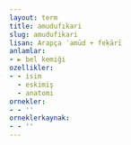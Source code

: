 ```yaml
---
layout: term
title: amudufıkari
slug: amudufikari
lisan: Arapça ʿamūd + feḳārī
anlamlar:
- ► bel kemiği
ozellikler:
- - isim
  - eskimiş
  - anatomi
ornekler:
- - ''
orneklerkaynak:
- - ''
---
```

